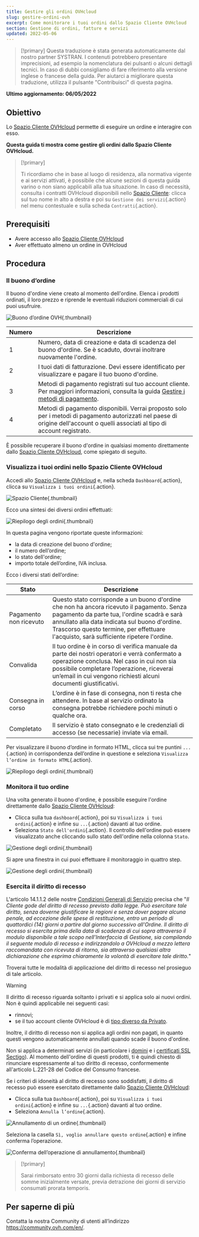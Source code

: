```yaml
---
title: Gestire gli ordini OVHcloud
slug: gestire-ordini-ovh
excerpt: Come monitorare i tuoi ordini dallo Spazio Cliente OVHcloud
section: Gestione di ordini, fatture e servizi
updated: 2022-05-06
---
```


> [!primary]
> Questa traduzione è stata generata automaticamente dal nostro partner SYSTRAN. I contenuti potrebbero presentare imprecisioni, ad esempio la nomenclatura dei pulsanti o alcuni dettagli tecnici. In caso di dubbi consigliamo di fare riferimento alla versione inglese o francese della guida. Per aiutarci a migliorare questa traduzione, utilizza il pulsante "Contribuisci" di questa pagina.
>

**Ultimo aggiornamento: 06/05/2022**

## Obiettivo

Lo [Spazio Cliente OVHcloud](https://www.ovh.com/auth/?action=gotomanager&from=https://www.ovh.it/&ovhSubsidiary=it) permette di eseguire un ordine e interagire con esso.

**Questa guida ti mostra come gestire gli ordini dallo Spazio Cliente OVHcloud.**

> [!primary]
>
> Ti ricordiamo che in base al luogo di residenza, alla normativa vigente e ai servizi attivati, è possibile che alcune sezioni di questa guida varino o non siano applicabili alla tua situazione. In caso di necessità, consulta i contratti OVHcloud disponibili nello [Spazio Cliente](https://www.ovh.com/auth/?action=gotomanager&from=https://www.ovh.it/&ovhSubsidiary=it): clicca sul tuo nome in alto a destra e poi su `Gestione dei servizi`{.action} nel menu contestuale e sulla scheda `Contratti`{.action}.
>

## Prerequisiti

- Avere accesso allo [Spazio Cliente OVHcloud](https://www.ovh.com/auth/?action=gotomanager&from=https://www.ovh.it/&ovhSubsidiary=it)
- Aver effettuato almeno un ordine in OVHcloud

## Procedura

### Il buono d’ordine

Il buono d'ordine viene creato al momento dell'ordine. Elenca i prodotti ordinati, il loro prezzo e riprende le eventuali riduzioni commerciali di cui puoi usufruire.

![Buono d’ordine OVH](images/order01.png){.thumbnail}

|Numero|Descrizione|
|---|---|
|1|Numero, data di creazione e data di scadenza del buono d'ordine. Se è scaduto, dovrai inoltrare nuovamente l'ordine.|
|2|I tuoi dati di fatturazione. Devi essere identificato per visualizzare e pagare il tuo buono d'ordine.|
|3|Metodi di pagamento registrati sul tuo account cliente. Per maggiori informazioni, consulta la guida [Gestire i metodi di pagamento](https://docs.ovh.com/it/billing/manage-payment-methods/).|
|4|Metodi di pagamento disponibili. Verrai proposto solo per i metodi di pagamento autorizzati nel paese di origine dell'account o quelli associati al tipo di account registrato.|

È possibile recuperare il buono d'ordine in qualsiasi momento direttamente dallo [Spazio Cliente OVHcloud](https://www.ovh.com/auth/?action=gotomanager&from=https://www.ovh.it/&ovhSubsidiary=it), come spiegato di seguito.

### Visualizza i tuoi ordini nello Spazio Cliente OVHcloud

Accedi allo [Spazio Cliente OVHcloud](https://www.ovh.com/auth/?action=gotomanager&from=https://www.ovh.it/&ovhSubsidiary=it) e, nella scheda `Dashboard`{.action}, clicca su `Visualizza i tuoi ordini`{.action}.

![Spazio Cliente](images/huborders.png){.thumbnail}

Ecco una sintesi dei diversi ordini effettuati:

![Riepilogo degli ordini](images/order03.png){.thumbnail}

In questa pagina vengono riportate queste informazioni:

- la data di creazione del buono d'ordine;
- il numero dell’ordine;
- lo stato dell'ordine;
- importo totale dell’ordine, IVA inclusa.

Ecco i diversi stati dell’ordine:

|Stato|Descrizione|
|---|---|
|Pagamento non ricevuto|Questo stato corrisponde a un buono d'ordine che non ha ancora ricevuto il pagamento. Senza pagamento da parte tua, l'ordine scadrà e sarà annullato alla data indicata sul buono d'ordine. Trascorso questo termine, per effettuare l'acquisto, sarà sufficiente ripetere l'ordine.|
|Convalida|Il tuo ordine è in corso di verifica manuale da parte dei nostri operatori e verrà confermato a operazione conclusa. Nel caso in cui non sia possibile completare l’operazione, riceverai un’email in cui vengono richiesti alcuni documenti giustificativi.|
|Consegna in corso|L’ordine è in fase di consegna, non ti resta che attendere. In base al servizio ordinato la consegna potrebbe richiedere pochi minuti o qualche ora.|
|Completato|Il servizio è stato consegnato e le credenziali di accesso (se necessarie) inviate via email.|

Per visualizzare il buono d’ordine in formato HTML, clicca sui tre puntini `...`{.action} in corrispondenza dell’ordine in questione e seleziona `Visualizza l’ordine in formato HTML`{.action}.

![Riepilogo degli ordini](images/order04.png){.thumbnail}

### Monitora il tuo ordine

Una volta generato il buono d'ordine, è possibile eseguire l'ordine direttamente dallo [Spazio Cliente OVHcloud](https://www.ovh.com/auth/?action=gotomanager&from=https://www.ovh.it/&ovhSubsidiary=it):

* Clicca sulla tua `dashboard`{.action}, poi su `Visualizza i tuoi ordini`{.action} e infine su `...`{.action} davanti al tuo ordine.
* Seleziona `Stato dell'ordini`{.action}. Il controllo dell'ordine può essere visualizzato anche cliccando sullo stato dell'ordine nella colonna `Stato`.

![Gestione degli ordini](images/order05b.png){.thumbnail}

Si apre una finestra in cui puoi effettuare il monitoraggio in quattro step.

![Gestione degli ordini](images/order06.png){.thumbnail}

### Esercita il diritto di recesso

L'articolo 14.1.1.2 delle nostre [Condizioni Generali di Servizio](https://storage.gra.cloud.ovh.net/v1/AUTH_325716a587c64897acbef9a4a4726e38/contracts/9b6e834-contrat_genServices-IT-4.0.pdf) precisa che "*Il Cliente gode del diritto di recesso previsto dalla legge. Può esercitare tale diritto, senza doverne giustificare le ragioni e senza dover pagare alcuna penale, ad eccezione delle spese di restituzione, entro un periodo di quattordici (14) giorni a partire dal giorno successivo all'Ordine. Il diritto di recesso si esercita prima della data di scadenza di cui sopra attraverso il modulo disponibile a tale scopo nell'Interfaccia di Gestione, sia compilando il seguente modulo di recesso e indirizzandolo a OVHcloud a mezzo lettera raccomandata con ricevuta di ritorno, sia attraverso qualsiasi altra dichiarazione che esprima chiaramente la volontà di esercitare tale diritto.*"

Troverai tutte le modalità di applicazione del diritto di recesso nel prosieguo di tale articolo.

> [!warning]
>
> Il diritto di recesso riguarda soltanto i privati e si applica solo ai nuovi ordini. Non è quindi applicabile nei seguenti casi:
>
> - rinnovi;
> - se il tuo account cliente OVHcloud è di [tipo diverso da Privato](https://docs.ovh.com/it/customer/tutto_sullidentificativo_cliente_ovh/#modifica-il-tipo-di-account).
>
> Inoltre, il diritto di recesso non si applica agli ordini non pagati, in quanto questi vengono automaticamente annullati quando scade il buono d'ordine.
>
> Non si applica a determinati servizi (in particolare i [domini](https://www.ovhcloud.com/it/domains/) e i [certificati SSL Sectigo](https://www.ovhcloud.com/it/web-hosting/options/ssl/)). Al momento dell'ordine di questi prodotti, ti è quindi chiesto di rinunciare espressamente al tuo diritto di recesso, conformemente all'articolo L.221-28 del Codice del Consumo francese.
>

Se i criteri di idoneità al diritto di recesso sono soddisfatti, il diritto di recesso può essere esercitato direttamente dallo [Spazio Cliente OVHcloud](https://www.ovh.com/auth/?action=gotomanager&from=https://www.ovh.it/&ovhSubsidiary=it):

* Clicca sulla tua `Dashboard`{.action}, poi su `Visualizza i tuoi ordini`{.action} e infine su `...`{.action} davanti al tuo ordine.
* Seleziona `Annulla l’ordine`{.action}.

![Annullamento di un ordine](images/cancelorder1.png){.thumbnail}

Seleziona la casella `Sì, voglio annullare questo ordine`{.action} e infine conferma l’operazione.

![Conferma dell’operazione di annullamento](images/cancelorder2.png){.thumbnail}

> [!primary]
>
> Sarai rimborsato entro 30 giorni dalla richiesta di recesso delle somme inizialmente versate, previa detrazione dei giorni di servizio consumati prorata temporis.
>

## Per saperne di più

Contatta la nostra Community di utenti all’indirizzo <https://community.ovh.com/en/>.
